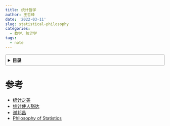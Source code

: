 ```yaml
---
title: 统计哲学
author: 王哲峰
date: '2022-03-11'
slug: statistical-philosophy
categories:
  - 数学、统计学
tags:
  - note
---
```


<style>
details {
    border: 1px solid #aaa;
    border-radius: 4px;
    padding: .5em .5em 0;
}

summary {
    font-weight: bold;
    margin: -.5em -.5em 0;
    padding: .5em;
}

details[open] {
    padding: .5em;
}

details[open] summary {
    border-bottom: 1px solid #aaa;
    margin-bottom: .5em;
}
img {
    pointer-events: none;
}
</style>

<details><summary>目录</summary><p>

- [参考](#参考)
</p></details><p></p>





# 参考

* [统计之美]()
* [统计使人豁达]()
* [谢邦昌]()
* [Philosophy of Statistics](https://plato.stanford.edu/entries/statistics/)
